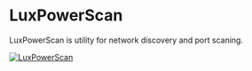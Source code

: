 # LuxPowerScan
LuxPowerScan is utility for network discovery and port scaning.




[![LuxPowerScan](https://img.youtube.com/vi/cEf8uIAiu2o/0.jpg)](https://www.youtube.com/watch?v=cEf8uIAiu2o)
